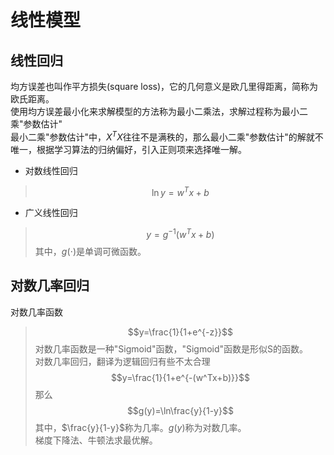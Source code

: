 # 线性模型

## 线性回归
均方误差也叫作平方损失(square loss)，它的几何意义是欧几里得距离，简称为欧氏距离。    
使用均方误差最小化来求解模型的方法称为最小二乘法，求解过程称为最小二乘"参数估计"  
最小二乘"参数估计"中，$X^TX$往往不是满秩的，那么最小二乘"参数估计"的解就不唯一，根据学习算法的归纳偏好，引入正则项来选择唯一解。  
- 对数线性回归
> $$\ln y=w^Tx+b$$
- 广义线性回归
> $$y=g^{-1}(w^Tx+b)$$
其中，$g(\cdot)$是单调可微函数。

## 对数几率回归
对数几率函数
> $$y=\frac{1}{1+e^{-z}}$$
对数几率函数是一种"Sigmoid"函数，"Sigmoid"函数是形似S的函数。  
对数几率回归，翻译为逻辑回归有些不太合理
> $$y=\frac{1}{1+e^{-(w^Tx+b)}}$$
那么
> $$g(y)=\ln\frac{y}{1-y}$$
其中，$\frac{y}{1-y}$称为几率。$g(y)$称为对数几率。  
梯度下降法、牛顿法求最优解。

